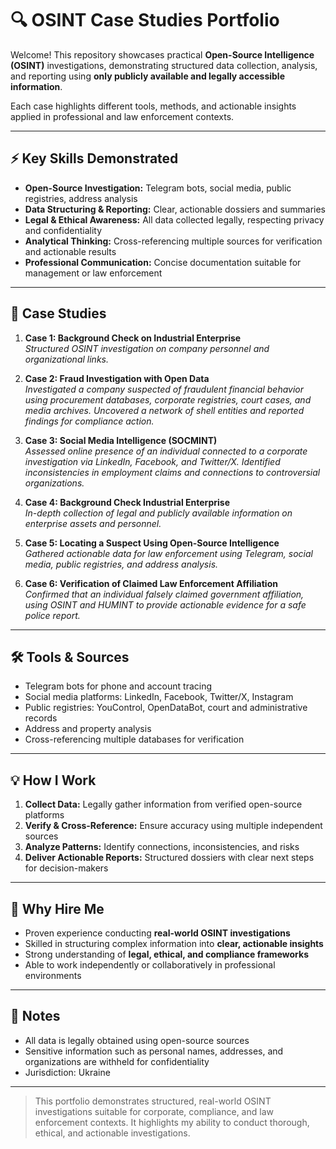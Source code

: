 # 🔍 OSINT Case Studies Portfolio

Welcome! This repository showcases practical **Open-Source Intelligence (OSINT)** investigations, demonstrating structured data collection, analysis, and reporting using **only publicly available and legally accessible information**.  

Each case highlights different tools, methods, and actionable insights applied in professional and law enforcement contexts.

---

## ⚡ Key Skills Demonstrated
- **Open-Source Investigation:** Telegram bots, social media, public registries, address analysis  
- **Data Structuring & Reporting:** Clear, actionable dossiers and summaries  
- **Legal & Ethical Awareness:** All data collected legally, respecting privacy and confidentiality  
- **Analytical Thinking:** Cross-referencing multiple sources for verification and actionable results  
- **Professional Communication:** Concise documentation suitable for management or law enforcement  

---

## 📂 Case Studies

1. **Case 1: Background Check on Industrial Enterprise**  
   *Structured OSINT investigation on company personnel and organizational links.*

2. **Case 2: Fraud Investigation with Open Data**  
   *Investigated a company suspected of fraudulent financial behavior using procurement databases, corporate registries, court cases, and media archives. Uncovered a network of shell entities and reported findings for compliance action.*

3. **Case 3: Social Media Intelligence (SOCMINT)**  
   *Assessed online presence of an individual connected to a corporate investigation via LinkedIn, Facebook, and Twitter/X. Identified inconsistencies in employment claims and connections to controversial organizations.*

4. **Case 4: Background Check Industrial Enterprise**  
   *In-depth collection of legal and publicly available information on enterprise assets and personnel.*

5. **Case 5: Locating a Suspect Using Open-Source Intelligence**  
   *Gathered actionable data for law enforcement using Telegram, social media, public registries, and address analysis.*

6. **Case 6: Verification of Claimed Law Enforcement Affiliation**  
   *Confirmed that an individual falsely claimed government affiliation, using OSINT and HUMINT to provide actionable evidence for a safe police report.*
   
---

## 🛠 Tools & Sources
- Telegram bots for phone and account tracing  
- Social media platforms: LinkedIn, Facebook, Twitter/X, Instagram  
- Public registries: YouControl, OpenDataBot, court and administrative records  
- Address and property analysis  
- Cross-referencing multiple databases for verification  

---

## 💡 How I Work
1. **Collect Data:** Legally gather information from verified open-source platforms  
2. **Verify & Cross-Reference:** Ensure accuracy using multiple independent sources  
3. **Analyze Patterns:** Identify connections, inconsistencies, and risks  
4. **Deliver Actionable Reports:** Structured dossiers with clear next steps for decision-makers  

---

## 🎯 Why Hire Me
- Proven experience conducting **real-world OSINT investigations**  
- Skilled in structuring complex information into **clear, actionable insights**  
- Strong understanding of **legal, ethical, and compliance frameworks**  
- Able to work independently or collaboratively in professional environments  

---

## 📌 Notes
- All data is legally obtained using open-source sources  
- Sensitive information such as personal names, addresses, and organizations are withheld for confidentiality  
- Jurisdiction: Ukraine  

---

> This portfolio demonstrates structured, real-world OSINT investigations suitable for corporate, compliance, and law enforcement contexts. It highlights my ability to conduct thorough, ethical, and actionable investigations.
